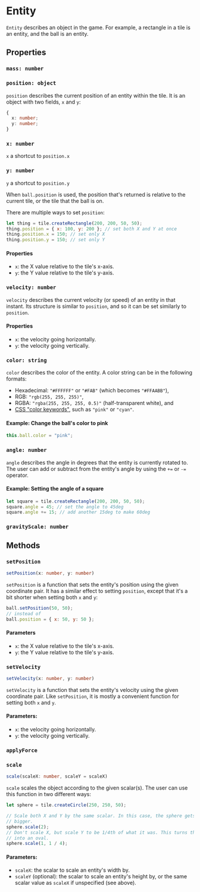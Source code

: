# Entity

`Entity` describes an object in the game. For example, a rectangle in a tile is
an entity, and the ball is an entity.

## Properties

### `mass: number`

### `position: object`

`position` describes the current position of an entity within the tile. It is an
object with two fields, `x` and `y`:

```ts
{
  x: number;
  y: number;
}
```

### `x: number`

`x` a shortcut to `position.x`

### `y: number`

`y` a shortcut to `position.y`

When `ball.position` is used, the position that's returned is relative to the
current tile, or the tile that the ball is on.

There are multiple ways to set `position`:

```js
let thing = tile.createRectangle(200, 200, 50, 50);
thing.position = { x: 100, y: 200 }; // set both X and Y at once
thing.position.x = 150; // set only X
thing.position.y = 150; // set only Y
```

#### Properties

- `x`: the X value relative to the tile's x-axis.
- `y`: the Y value relative to the tile's y-axis.

### `velocity: number`

`velocity` describes the current velocity (or speed) of an entity in that
instant. Its structure is similar to `position`, and so it can be set similarly
to `position`.

#### Properties

- `x`: the velocity going horizontally.
- `y`: the velocity going vertically.

### `color: string`

`color` describes the color of the entity. A color string can be in the
following formats:

- Hexadecimal: `"#FFFFFF"` or `"#FAB"` (which becomes `"#FFAABB"`),
- RGB: `"rgb(255, 255, 255)"`,
- RGBA: `"rgba(255, 255, 255, 0.5)"` (half-transparent white), and
- [CSS "color keywords"](https://www.w3.org/wiki/CSS/Properties/color/keywords),
  such as `"pink"` or `"cyan"`.

#### Example: Change the ball's color to pink

```js
this.ball.color = "pink";
```

### `angle: number`

`angle` describes the angle in degrees that the entity is currently rotated to.
The user can add or subtract from the entity's angle by using the `+=` or `-=`
operator.

#### Example: Setting the angle of a square

```js
let square = tile.createRectangle(200, 200, 50, 50);
square.angle = 45; // set the angle to 45deg
square.angle += 15; // add another 15deg to make 60deg
```

### `gravityScale: number`

## Methods

### `setPosition`

```ts
setPosition(x: number, y: number)
```

`setPosition` is a function that sets the entity's position using the given
coordinate pair. It has a similar effect to setting `position`, except that it's
a bit shorter when setting both `x` and `y`:

```js
ball.setPosition(50, 50);
// instead of
ball.position = { x: 50, y: 50 };
```

#### Parameters

- `x`: the X value relative to the tile's x-axis.
- `y`: the Y value relative to the tile's y-axis.

### `setVelocity`

```ts
setVelocity(x: number, y: number)
```

`setVelocity` is a function that sets the entity's velocity using the given
coordinate pair. Like `setPosition`, it is mostly a convenient function for
setting both `x` and `y`.

#### Parameters:

- `x`: the velocity going horizontally.
- `y`: the velocity going vertically.

### `applyForce`

### `scale`

```ts
scale(scaleX: number, scaleY = scaleX)
```

`scale` scales the object according to the given scalar(s). The user can use
this function in two different ways:

```js
let sphere = tile.createCircle(250, 250, 50);

// Scale both X and Y by the same scalar. In this case, the sphere gets 2x
// bigger.
sphere.scale(2);
// Don't scale X, but scale Y to be 1/4th of what it was. This turns the sphere
// into an oval.
sphere.scale(1, 1 / 4);
```

#### Parameters:

- `scaleX`: the scalar to scale an entity's width by.
- `scaleY` (optional): the scalar to scale an entity's height by, or the same
  scalar value as `scaleX` if unspecified (see above).
